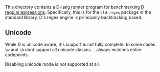 This directory contains a D-lang runner program for benchmarking [D regular 
expressions][phobos-std-regex]. Specifically, this is for the `std.regex`
package in the standard library. D's regex engine is principally backtracking based.

## Unicode

While D is unicode aware, it's support is not fully complete. In some cases `\w` and `\b`
dont support all unicode classes. `.` always matches entire codepoints.

Disabling unicode mode is not supported at all.

[phobos-std-regex]: https://dlang.org/phobos/std_regex.html